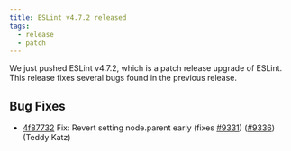 ```yaml
---
title: ESLint v4.7.2 released
tags:
  - release
  - patch
---
```


We just pushed ESLint v4.7.2, which is a patch release upgrade of ESLint. This release fixes several bugs found in the previous release.










## Bug Fixes


* [4f87732](https://github.com/eslint/eslint/commit/4f87732) Fix: Revert setting node.parent early (fixes [#9331](https://github.com/eslint/eslint/issues/9331)) ([#9336](https://github.com/eslint/eslint/issues/9336)) (Teddy Katz)
